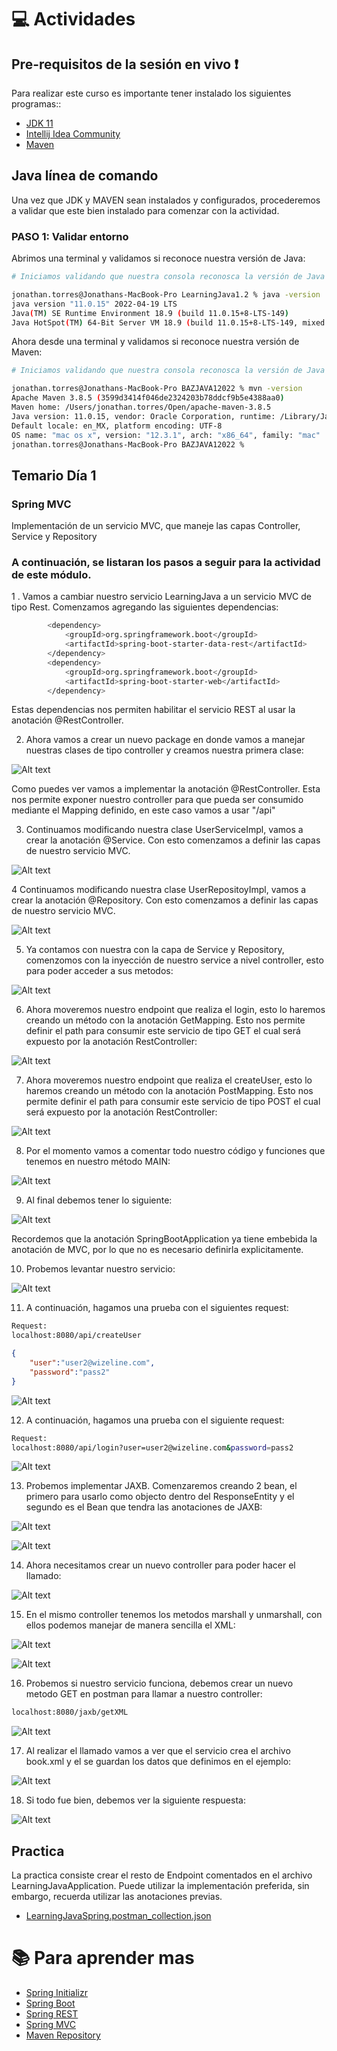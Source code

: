 # :computer:  Actividades

## Pre-requisitos de la sesión en vivo :exclamation:

Para realizar este curso es importante tener instalado los siguientes programas::
* [JDK 11](https://www.oracle.com/java/technologies/downloads/)
* [Intellij Idea Community](https://www.jetbrains.com/idea/download/#section=windows)
* [Maven](https://maven.apache.org/download.cgi)

## Java línea de comando
Una vez que JDK y MAVEN sean instalados y configurados, procederemos a validar que este bien instalado para comenzar con la actividad.

### PASO 1: Validar entorno
Abrimos una terminal y validamos si reconoce nuestra versión de Java:

``` bash
# Iniciamos validando que nuestra consola reconosca la versión de Java

jonathan.torres@Jonathans-MacBook-Pro LearningJava1.2 % java -version
java version "11.0.15" 2022-04-19 LTS
Java(TM) SE Runtime Environment 18.9 (build 11.0.15+8-LTS-149)
Java HotSpot(TM) 64-Bit Server VM 18.9 (build 11.0.15+8-LTS-149, mixed mode)

```

Ahora desde una terminal y validamos si reconoce nuestra versión de Maven:

``` bash
# Iniciamos validando que nuestra consola reconosca la versión de Java

jonathan.torres@Jonathans-MacBook-Pro BAZJAVA12022 % mvn -version
Apache Maven 3.8.5 (3599d3414f046de2324203b78ddcf9b5e4388aa0)
Maven home: /Users/jonathan.torres/Open/apache-maven-3.8.5
Java version: 11.0.15, vendor: Oracle Corporation, runtime: /Library/Java/JavaVirtualMachines/jdk-11.0.15.jdk/Contents/Home
Default locale: en_MX, platform encoding: UTF-8
OS name: "mac os x", version: "12.3.1", arch: "x86_64", family: "mac"
jonathan.torres@Jonathans-MacBook-Pro BAZJAVA12022 % 
```

## Temario Día 1

### Spring MVC

Implementación de un servicio MVC, que maneje las capas Controller, Service y Repository


### A continuación, se listaran los pasos a seguir para la actividad de este módulo.

1 . Vamos a cambiar nuestro servicio LearningJava a un servicio MVC de tipo Rest. Comenzamos agregando las siguientes dependencias:

``` bash
		<dependency>
			<groupId>org.springframework.boot</groupId>
			<artifactId>spring-boot-starter-data-rest</artifactId>
		</dependency>
		<dependency>
			<groupId>org.springframework.boot</groupId>
			<artifactId>spring-boot-starter-web</artifactId>
		</dependency>
```

Estas dependencias nos permiten habilitar el servicio REST al usar la anotación @RestController.

2. Ahora vamos a crear un nuevo package en donde vamos a manejar nuestras clases de tipo controller y creamos nuestra primera clase:

![Alt text](./Images/2.Controller.png "Creación de Package y Clase Controller")

Como puedes ver vamos a implementar la anotación @RestController. Esta nos permite exponer nuestro controller para que pueda ser consumido mediante el Mapping definido, en este caso vamos a usar "/api"


3. Continuamos modificando nuestra clase UserServiceImpl, vamos a crear la anotación @Service. Con esto comenzamos a definir las capas de nuestro servicio MVC.

![Alt text](./Images/3.Service.png "Anotación @Service")


4 Continuamos modificando nuestra clase UserRepositoyImpl, vamos a crear la anotación @Repository. Con esto comenzamos a definir las capas de nuestro servicio MVC.

![Alt text](./Images/4.Repository.png "Anotación @Repository")


5. Ya contamos con nuestra con la capa de Service y Repository, comenzomos con la inyección de nuestro service a nivel controller, esto para poder acceder a sus metodos:

![Alt text](./Images/5.AutowiredController.png "Autowired Controller")


6. Ahora moveremos nuestro endpoint que realiza el login, esto lo haremos creando un método con la anotación GetMapping. Esto nos permite definir el path para consumir este servicio de tipo GET el cual será expuesto por la anotación RestController:

![Alt text](./Images/6.GetMappng.png "GetMapping")


7. Ahora moveremos nuestro endpoint que realiza el createUser, esto lo haremos creando un método con la anotación PostMapping. Esto nos permite definir el path para consumir este servicio de tipo POST el cual será expuesto por la anotación RestController:

![Alt text](./Images/7.PostMapping.png "GetMapping")


8. Por el momento vamos a comentar todo nuestro código y funciones que tenemos en nuestro método MAIN:

![Alt text](./Images/9.Comment.png "GetMapping")


9. Al final debemos tener lo siguiente:

![Alt text](./Images/8.SpringBootApplication.png "GetMapping")

Recordemos que la anotación SpringBootApplication ya tiene embebida la anotación de MVC, por lo que no es necesario definirla explicitamente. 


10. Probemos levantar nuestro servicio:

![Alt text](./Images/10.Iniciar.png "Started LearningjavamavenApplication")


11. A continuación, hagamos una prueba con el siguientes request:

``` bash
Request:
localhost:8080/api/createUser
```
``` json
{
    "user":"user2@wizeline.com",
    "password":"pass2"
}
```

![Alt text](./Images/11.PostmanCreateUser.png "Postman")


12. A continuación, hagamos una prueba con el siguiente request:

``` bash
Request:
localhost:8080/api/login?user=user2@wizeline.com&password=pass2
```

![Alt text](./Images/12.PostmanLogin.png "Postman")


13. Probemos implementar JAXB. Comenzaremos creando 2 bean, el primero para usarlo como objecto dentro del ResponseEntity y el segundo es el Bean que tendra las anotaciones de JAXB:

![Alt text](./Images/13.XmlBean.png "XmlBean")

![Alt text](./Images/14.BookBean.png "BookBean")

14. Ahora necesitamos crear un nuevo controller para poder hacer el llamado:

![Alt text](./Images/15.Controller.png "Controller")


15. En el mismo controller tenemos los metodos marshall y unmarshall, con ellos podemos manejar de manera sencilla el XML:

![Alt text](./Images/16.Marshall.png "Método Marshall")

![Alt text](./Images/17.Unmarshall.png "Método Unmarshall")


16. Probemos si nuestro servicio funciona, debemos crear un nuevo metodo GET en postman para llamar a nuestro controller:

``` bash
localhost:8080/jaxb/getXML
```
![Alt text](./Images/19.GetXml.png "Postman")


17. Al realizar el llamado vamos a ver que el servicio crea el archivo book.xml y el se guardan los datos que definimos en el ejemplo:

![Alt text](./Images/18.XmlFile.png "Book.xml")


18. Si todo fue bien, debemos ver la siguiente respuesta:

![Alt text](./Images/18.Postman.png "Postman")



## Practica
La practica consiste crear el resto de Endpoint comentados en el archivo LearningJavaApplication. Puede utilizar la implementación preferida, sin embargo, recuerda utilizar las anotaciones previas.




* [LearningJavaSpring.postman_collection.json](./Postman/LearningJava.postman_collection.json)


# :books: Para aprender mas
* [Spring Initializr](https://start.spring.io/)
* [Spring Boot](https://docs.spring.io/spring-boot/docs/current/reference/htmlsingle/)
* [Spring REST](https://spring.io/projects/spring-restdocs)
* [Spring MVC](https://spring.io/guides/gs/serving-web-content/)
* [Maven Repository](https://mvnrepository.com/)
